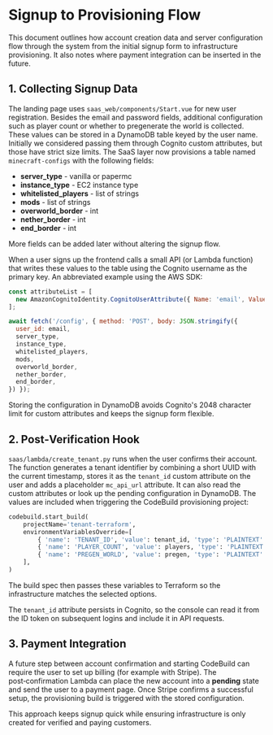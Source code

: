 # Signup to Provisioning Flow

This document outlines how account creation data and server configuration flow through the system from the initial signup form to infrastructure provisioning. It also notes where payment integration can be inserted in the future.

## 1. Collecting Signup Data

The landing page uses `saas_web/components/Start.vue` for new user registration. Besides the email and password fields, additional configuration such as player count or whether to pregenerate the world is collected. These values can be stored in a DynamoDB table keyed by the user name. Initially we considered passing them through Cognito custom attributes, but those have strict size limits. The SaaS layer now provisions a table named `minecraft-configs` with the following fields:

- **server_type** - vanilla or papermc
- **instance_type** - EC2 instance type
- **whitelisted_players** - list of strings
- **mods** - list of strings
- **overworld_border** - int
- **nether_border** - int
- **end_border** - int

More fields can be added later without altering the signup flow.

When a user signs up the frontend calls a small API (or Lambda function) that writes these values to the table using the Cognito username as the primary key. An abbreviated example using the AWS SDK:

```javascript
const attributeList = [
  new AmazonCognitoIdentity.CognitoUserAttribute({ Name: 'email', Value: email }),
];

await fetch('/config', { method: 'POST', body: JSON.stringify({
  user_id: email,
  server_type,
  instance_type,
  whitelisted_players,
  mods,
  overworld_border,
  nether_border,
  end_border,
}) });
```
Storing the configuration in DynamoDB avoids Cognito's 2048 character limit for custom attributes and keeps the signup form flexible.

## 2. Post‑Verification Hook

`saas/lambda/create_tenant.py` runs when the user confirms their account. The function generates a tenant identifier by combining a short UUID with the current timestamp, stores it as the `tenant_id` custom attribute on the user and adds a placeholder `mc_api_url` attribute. It can also read the custom attributes or look up the pending configuration in DynamoDB. The values are included when triggering the CodeBuild provisioning project:

```python
codebuild.start_build(
    projectName='tenant-terraform',
    environmentVariablesOverride=[
        { 'name': 'TENANT_ID', 'value': tenant_id, 'type': 'PLAINTEXT' },
        { 'name': 'PLAYER_COUNT', 'value': players, 'type': 'PLAINTEXT' },
        { 'name': 'PREGEN_WORLD', 'value': pregen, 'type': 'PLAINTEXT' },
    ],
)
```

The build spec then passes these variables to Terraform so the infrastructure matches the selected options.

The `tenant_id` attribute persists in Cognito, so the console can read it from
the ID token on subsequent logins and include it in API requests.

## 3. Payment Integration

A future step between account confirmation and starting CodeBuild can require the user to set up billing (for example with Stripe). The post‑confirmation Lambda can place the new account into a **pending** state and send the user to a payment page. Once Stripe confirms a successful setup, the provisioning build is triggered with the stored configuration.

This approach keeps signup quick while ensuring infrastructure is only created for verified and paying customers.
